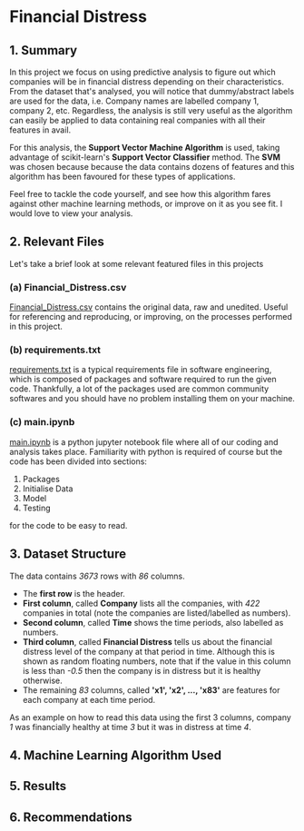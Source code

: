 # Financial Distress

## 1. Summary

In this project we focus on using predictive analysis to figure out which companies will be in financial distress depending on their characteristics. From the dataset that's analysed, you will notice that dummy/abstract labels are used for the data, i.e. Company names are labelled company 1, company 2, etc. Regardless, the analysis is still very useful as the algorithm can easily be applied to data containing real companies with all their features in avail.

For this analysis, the **Support Vector Machine Algorithm** is used, taking advantage of scikit-learn's **Support Vector Classifier** method. The **SVM** was chosen because because the data contains dozens of features and this algorithm has been favoured for these types of applications.

Feel free to tackle the code yourself, and see how this algorithm fares against other machine learning methods, or improve on it as you see fit. I would love to view your analysis.

## 2. Relevant Files

Let's take a brief look at some relevant featured files in this projects

### (a) Financial_Distress.csv

[Financial_Distress.csv](Financial_Distress.csv) contains the original data, raw and unedited. Useful for referencing and reproducing, or improving, on the processes performed in this project.

### (b) requirements.txt

[requirements.txt](requirements.txt) is a typical requirements file in software engineering, which is composed of packages and software required to run the given code.
Thankfully, a lot of the packages used are common community softwares and you should have no problem installing them on your machine.

### (c) main.ipynb

[main.ipynb](main.ipynb) is a python jupyter notebook file where all of our coding and analysis takes place. Familiarity with python is required of course but the code has been divided into sections:

1. Packages
2. Initialise Data
3. Model
4. Testing

for the code to be easy to read.

## 3. Dataset Structure

The data contains _3673_ rows with _86_ columns.

- The **first row** is the header.
- **First column**, called **Company** lists all the companies, with _422_ companies in total (note the companies are listed/labelled as numbers).
- **Second column**, called **Time** shows the time periods, also labelled as numbers.
- **Third column**, called **Financial Distress** tells us about the financial distress level of the company at that period in time. Although this is shown as random floating numbers, note that if the value in this column is less than _-0.5_ then the company is in distress but it is healthy otherwise.
- The remaining _83_ columns, called **'x1', 'x2', ..., 'x83'** are features for each company at each time period.

As an example on how to read this data using the first 3 columns,
company _1_ was financially healthy at time _3_ but it was in distress at time _4_.

## 4. Machine Learning Algorithm Used

## 5. Results

## 6. Recommendations
